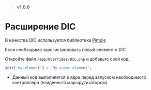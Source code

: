 > **v1.0.0**

# Расширение DIC
В качестве DIC используется библиотека [Pimple](https://github.com/silexphp/Pimple)

Если необходимо зарегистрировать новый элемент в DIC

Откройте файл `/app/Overrides/DIC.php` и добавьте свой код:
```php
$dic['my-element'] = 'My super element';
```

* Данный код выполняется в ядре перед запуском необходимого контроллера (найденного маршрутизатором)